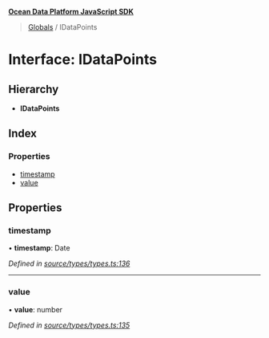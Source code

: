 **[Ocean Data Platform JavaScript SDK](../README.md)**

> [Globals](../README.md) / IDataPoints

# Interface: IDataPoints

## Hierarchy

* **IDataPoints**

## Index

### Properties

* [timestamp](idatapoints.md#timestamp)
* [value](idatapoints.md#value)

## Properties

### timestamp

•  **timestamp**: Date

*Defined in [source/types/types.ts:136](https://github.com/C4IROcean/ODP-sdk-js/blob/0525c32/source/types/types.ts#L136)*

___

### value

•  **value**: number

*Defined in [source/types/types.ts:135](https://github.com/C4IROcean/ODP-sdk-js/blob/0525c32/source/types/types.ts#L135)*
